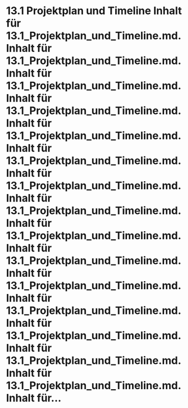 # 13.1 Projektplan und Timeline Inhalt für 13.1_Projektplan_und_Timeline.md. Inhalt für 13.1_Projektplan_und_Timeline.md. Inhalt für 13.1_Projektplan_und_Timeline.md. Inhalt für 13.1_Projektplan_und_Timeline.md. Inhalt für 13.1_Projektplan_und_Timeline.md. Inhalt für 13.1_Projektplan_und_Timeline.md. Inhalt für 13.1_Projektplan_und_Timeline.md. Inhalt für 13.1_Projektplan_und_Timeline.md. Inhalt für 13.1_Projektplan_und_Timeline.md. Inhalt für 13.1_Projektplan_und_Timeline.md. Inhalt für 13.1_Projektplan_und_Timeline.md. Inhalt für 13.1_Projektplan_und_Timeline.md. Inhalt für 13.1_Projektplan_und_Timeline.md. Inhalt für 13.1_Projektplan_und_Timeline.md. Inhalt für 13.1_Projektplan_und_Timeline.md. Inhalt für...